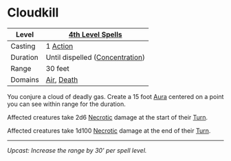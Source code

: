 # Cloudkill

| Level    | [4th Level Spells](4th%20Level%20Spells.md)                                  |
| -------- | ---------------------------------------------------------------------------- |
| Casting  | 1 [Action](../../../../Game%20Procedures/Core%20Procedures/Action.md)        |
| Duration | Until dispelled ([Concentration](../../Concentration.md))                    |
| Range    | 30 feet                                                                      |
| Domains  | [Air](../../Spell%20Domains/Air.md), [Death](../../Spell%20Domains/Death.md) |

You conjure a cloud of deadly gas. Create a 15 foot [Aura](../../Areas%20of%20Effect/Aura.md) centered on a point you can see within range for the duration.

Affected creatures take 2d6 [Necrotic](../../../../Game%20Procedures/Combat/Damage%20Types/Necrotic.md) damage at the start of their [Turn](../../../../Game%20Procedures/Core%20Procedures/Turn.md).

Affected creatures take 1d100 [Necrotic](../../../../Game%20Procedures/Combat/Damage%20Types/Necrotic.md) damage at the end of their [Turn](../../../../Game%20Procedures/Core%20Procedures/Turn.md).

---
*Upcast: Increase the range by 30' per spell level.*
